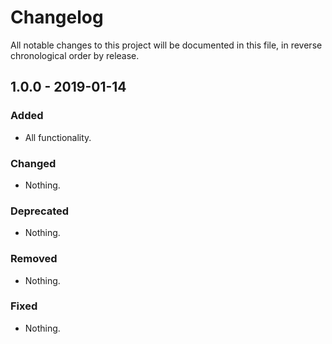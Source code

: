 # Changelog

All notable changes to this project will be documented in this file, in reverse chronological order by release.

## 1.0.0 - 2019-01-14

### Added

- All functionality.

### Changed

- Nothing.

### Deprecated

- Nothing.

### Removed

- Nothing.

### Fixed

- Nothing.
